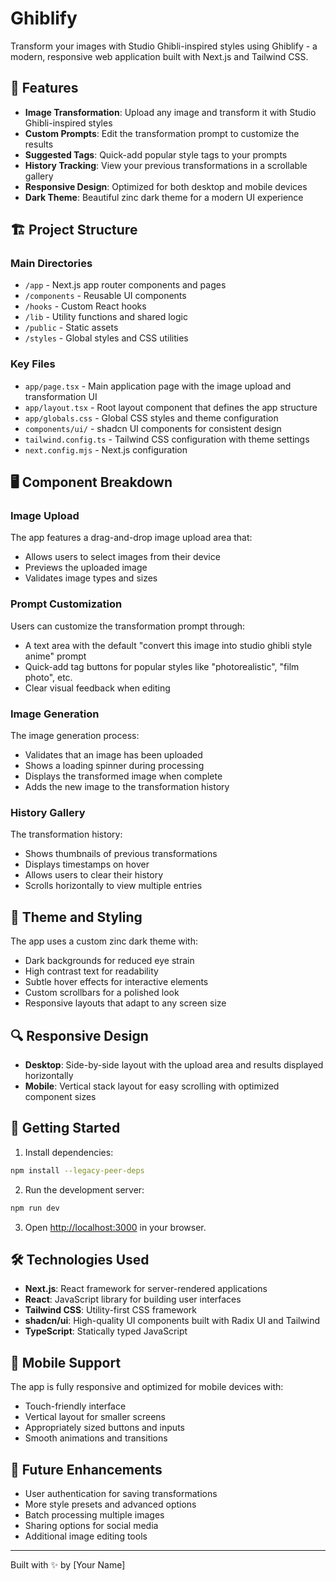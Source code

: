# Ghiblify

Transform your images with Studio Ghibli-inspired styles using Ghiblify - a modern, responsive web application built with Next.js and Tailwind CSS.

## 🌟 Features

- **Image Transformation**: Upload any image and transform it with Studio Ghibli-inspired styles
- **Custom Prompts**: Edit the transformation prompt to customize the results
- **Suggested Tags**: Quick-add popular style tags to your prompts
- **History Tracking**: View your previous transformations in a scrollable gallery
- **Responsive Design**: Optimized for both desktop and mobile devices
- **Dark Theme**: Beautiful zinc dark theme for a modern UI experience

## 🏗️ Project Structure

### Main Directories

- `/app` - Next.js app router components and pages
- `/components` - Reusable UI components
- `/hooks` - Custom React hooks
- `/lib` - Utility functions and shared logic
- `/public` - Static assets
- `/styles` - Global styles and CSS utilities

### Key Files

- `app/page.tsx` - Main application page with the image upload and transformation UI
- `app/layout.tsx` - Root layout component that defines the app structure
- `app/globals.css` - Global CSS styles and theme configuration
- `components/ui/` - shadcn UI components for consistent design
- `tailwind.config.ts` - Tailwind CSS configuration with theme settings
- `next.config.mjs` - Next.js configuration

## 🖥️ Component Breakdown

### Image Upload

The app features a drag-and-drop image upload area that:
- Allows users to select images from their device
- Previews the uploaded image
- Validates image types and sizes

### Prompt Customization

Users can customize the transformation prompt through:
- A text area with the default "convert this image into studio ghibli style anime" prompt
- Quick-add tag buttons for popular styles like "photorealistic", "film photo", etc.
- Clear visual feedback when editing

### Image Generation

The image generation process:
- Validates that an image has been uploaded
- Shows a loading spinner during processing
- Displays the transformed image when complete
- Adds the new image to the transformation history

### History Gallery

The transformation history:
- Shows thumbnails of previous transformations
- Displays timestamps on hover
- Allows users to clear their history
- Scrolls horizontally to view multiple entries

## 🎨 Theme and Styling

The app uses a custom zinc dark theme with:
- Dark backgrounds for reduced eye strain
- High contrast text for readability
- Subtle hover effects for interactive elements
- Custom scrollbars for a polished look
- Responsive layouts that adapt to any screen size

## 🔍 Responsive Design

- **Desktop**: Side-by-side layout with the upload area and results displayed horizontally
- **Mobile**: Vertical stack layout for easy scrolling with optimized component sizes

## 🚀 Getting Started

1. Install dependencies:
```bash
npm install --legacy-peer-deps
```

2. Run the development server:
```bash
npm run dev
```

3. Open [http://localhost:3000](http://localhost:3000) in your browser.

## 🛠️ Technologies Used

- **Next.js**: React framework for server-rendered applications
- **React**: JavaScript library for building user interfaces
- **Tailwind CSS**: Utility-first CSS framework
- **shadcn/ui**: High-quality UI components built with Radix UI and Tailwind
- **TypeScript**: Statically typed JavaScript

## 📱 Mobile Support

The app is fully responsive and optimized for mobile devices with:
- Touch-friendly interface
- Vertical layout for smaller screens
- Appropriately sized buttons and inputs
- Smooth animations and transitions

## 🎯 Future Enhancements

- User authentication for saving transformations
- More style presets and advanced options
- Batch processing multiple images
- Sharing options for social media
- Additional image editing tools

---

Built with ✨ by [Your Name] 
